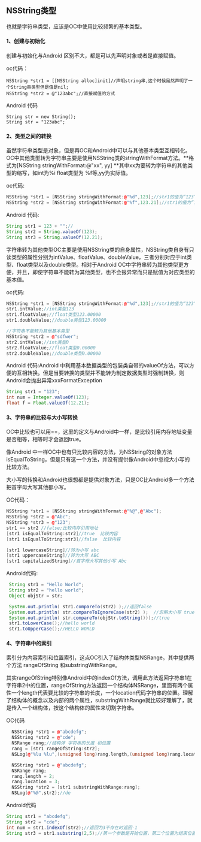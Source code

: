 ## NSString类型

也就是字符串类型，应该是OC中使用比较频繁的基本类型。

#### 1、创建与初始化

创建与初始化与Android 区别不大，都是可以先声明对象或者是直接赋值。

oc代码：

```
NSString *str1 = [[NSString alloc]init]//声明string串,这个时候虽然声明了一个String串类型但是值是nil;
NSString *str2 = @"123abc";//直接赋值的方式
```

Android 代码

```
String str = new String();
String str = "123abc";
```

#### 2、类型之间的转换

虽然字符串类型是对象，但是再OC和Android中可以与其他基本类型互相转化。OC中其他类型转为字符串主要是使用NSString类的stringWithFormat方法。**格式为\[NSString stringWithFormat:@"xx", yy\] **其中xx为要转为字符串的其他类型的缩写，如int为%i float类型为 %f等,yy为实际值。

oc代码:

```cpp
NSString *str1 = [NSString stringWithFormat:@"%d",123];//str1的值为“123”；
NSString *str2 = [NSString stringWithFormat:@"%f",123.21];//str1的值为“123.21”；
```

Android 代码:

```java
String str1 = 123 + "";//
String str2 = String.valueOf(123);
String str3 = String.valueOf(12.21);
```

字符串转为其他类型OC主要是使用NSString类的自身属性，NSString类自身有只读类型的属性分别为intValue、floatValue、doubleValue，三者分别对应于int类型、float类型以及double类型。相对于Android  OC中字符串转为其他类型更方便，并且，即使字符串不能转为其他类型，也不会报异常而只是赋值为对应类型的基本值。

oc代码:

```cpp
NSString *str1 = [NSString stringWithFormat:@"%d",123];//str1的值为“123”；
str1.intValue;//int类型123
str1.floatValue;//float类型123.00000
str1.doubleValue;//double类型123.00000

//字符串不能转为其他基本类型
NSString *str2 = @"sdfwer";
str2.intValue;//int类型0
str2.floatValue;//float类型0.00000
str2.doubleValue;//double类型0.00000
```

Android 代码:Android 中利用基本数据类型的包装类自带的valueOf方法，可以方便的互相转换。但是当要转换的类型并不能转为制定数据类型时强制转换，则Android会抛出异常xxxFormatException

```java
String str1 = "123";
int num = Integer.valueOf(123);
float f = Float.valueOf(12.21);
```

#### 3、字符串的比较与大小写转换

OC中比较也可以用==，这里的定义与Android中一样，是比较引用内存地址变量是否相等，相等时才会返回true。

像Android 中一样OC中也有只比较内容的方法，为NSString的对象方法 isEqualToString，但是只有这一个方法，并没有提供像Android中忽视大小写的比较方法。

大小写的转换和Android也很想都是提供对象方法，只是OC比Android多一个方法把首字母大写其他都小写。

OC代码：

```cpp
NSString *str1 = [NSString stringWithFormat:@"%@",@"Abc"];
NSString *str2 = @"Abc";
NSString *str3 = @"123";
str1 == str2 //false;比较内存引用地址
[str1 isEqualToString:str2]//true  比较内容
[str1 isEqualToString:str3]//false  比较内容

[str1 lowercaseString]//转为小写 abc
[str1 uppercaseString]//转为大写 ABC
[str1 capitalizedString]//首字母大写其他小写 Abc
```

Android代码:

```java
 String str1 = "Hello World";
 String str2 = "hello world";
 Object objStr = str;

 System.out.println( str1.compareTo(str2) );//返回false
 System.out.println( str.compareToIgnoreCase(str2) );  //忽略大小写 true
 System.out.println( str.compareTo(objStr.toString()));//true
 str1.toLowerCase();//hello world
 str1.toUpperCase();//HELLO WORLD
```

#### 4、字符串中的索引

索引分为内容索引和位置索引，这点OC引入了结构体类型NSRange。其中提供两个方法 rangeOfString 和substringWithRange。

其实rangeOfString特别像Android中的indexOf方法，调用此方法返回字符串1在字符串2中的位置，rangeOfString方法返回一个结构体NSRange，里面有两个属性一个length代表要比较的字符串的长度，一个location代码字符串的位置。理解了结构体的概念以及内部的两个属性，substringWithRange就比较好理解了，就是传入一个结构体，按这个结构体的属性来切割字符串。

OC代码

```cpp
  NSString *str1 = @"abcdefg";
  NSString *str2 = @"cde";
  NSRange rang;//结构体 字符串的长度 和位置 
  rang = [str1 rangeOfString:str2];
  NSLog(@"%lu %lu",(unsigned long)rang.length,(unsigned long)rang.location);

  NSString *str1 = @"abcdefg";
  NSRange rang;
  rang.length = 2;
  rang.location = 3;
  NSString *str2 = [str1 substringWithRange:rang];
  NSLog(@"%@",str2);//de
```

Android代码

```java
String str1 = "abcdefg";
String str2 = "cde";
int num = str1.indexOf(str2);//返回为3不存在时返回-1
String str3 = str1.substring(2,5);//第一个参数是开始位置，第二个位置为结束位置，返回cde;
```



